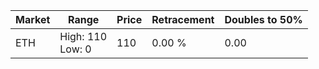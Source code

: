 | Market | Range | Price| Retracement | Doubles to 50% |
| --- | --- | --- | --- | --- |
| ETH | High: 110<br />Low: 0 | 110 | 0.00 % | 0.00 |
